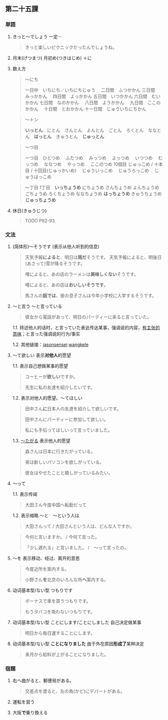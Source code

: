 ## 第二十五課

### 単語

1. きっと～でしょう 一定···

    > きっと楽しいピクニックだったんでしょうね。

1. 月末(げつまつ) 月初め(つきはじめ) ＋に

1. 数え方

    > ～にち
    >
    > 一日中　いちにち／いちにちじゅう　
    > 二日間　ふつかかん
    > 三日間　みっかかん　
    > 四日間　よっかかん
    > 五日間　いつかかん
    > 六日間　むいかかん
    > 七日間　なのかかん　
    > 八日間　ようかかん　
    > 九日間　ここのかかん　
    > 十日間　とおかかん
    > 十一日間　じゅういちにちかん
    
    > ～トン
    >
    > **いっとん**　にとん　さんとん　よんとん　ごとん　ろくとん　ななとん　**はっとん**　きゅうとん　**じゅっとん**

    > ～つ目
    >
    > 一つ目　ひとつめ　
    > ふたつめ　
    > みっつめ　
    > よっつめ　
    > いつつめ　
    > むっつめ　
    > ななつめ　
    > やっつめ　
    > ここのつめ
    > 10個目 じゅっこめ / 十本目 / 十回目(じゅっかいめ)　
    > じゅういっこめ　
    > じゅうろっこめ　
    > じゅうはっこめ

    > ～丁目
    > 1丁目　**いっちょうめ**
    > にちょうめ
    > さんちょうめ
    > よんちょうめ
    > ごちょうめ
    > ろくちょうめ
    > ななちょうめ
    > **はっちょうめ**
    > きゅうちょうめ
    > **じゅっちょうめ**

1. 休日(きゅうじつ)

    > TODO P92-93

### 文法

1. (简体形)～そうです (表示从他人听到的信息)

    > 天気予報**によると**、明日は**雨だ**そうです。 天気予報によると、明後日(あさって)雪が降るそうです。
    >
    > 噂によると、あの店のラーメンは**美味しくない**そうです。
    >
    > 噂によると、あの店は**おいしいそうです**。
    >
    > 馬さんの**話では**、彼の息子さんは今年小学校に入学するそうです。
    

1. ～と言う ～と言っている

    > 彼女から電話があって、明日のパーティーに来ると言っていた。
    
    1.1. 转述他人的话时，と言っていた表达传达某事，强调说的内容，[有主张的意味](https://www.sigure.tw/learn-japanese/mix/difference/itteimasu-iimashita.php)；と言った强调说的行为/事实

    1.2. 其他链接：[jasonsensei](https://jasonsensei.jp/2021/10/21/%E8%A8%80%E3%81%84%E3%81%BE%E3%81%99/) [wangkele](https://zh-tw.facebook.com/wangcolaneko/posts/1906520939380223)

1. ～て欲しい 表示**对他人**的愿望 

    1.1. 表示自己想做某事的愿望

    > コーヒーが**欲しい**ですか。
    >
    > 先生に私の友達を紹介したいです。

    1.2. 表示对他人的愿望。～てほしい 
    
    > 田中さん**に**日本人の友達を紹介して欲しいです。
    >
    > 田中さんにパーティーに参加して欲しい。
    >
    > 私にも手伝ってほしいって言っていました。
    
    1.3. [～たがる](https://jp.sonic-learning.com/2021/03/14/omou-2/) 表示他人的愿望

    > 森さんは日本に行きたがっている。
    >
    > 弟は新しいパソコンを欲しがっている。
    >
    > 彼女はやせたことと嬉しがっているみたい。

1. ～って　

    1.1. 表示传闻
    
    > 大田さん今度中国へ転勤だって

    1.2. 表示缩略 ～と　～という人は
    
    > 大田さんって / 大田さんという人は、どんな人ですか。

    > 今何と言いますか。 / 今何て言った。
    >
    >「少し遅れる」と言いました。 /　～って言ったの。

1. ～を 表示移动、经过、离开的意思 

    > 今度近所を案内する。
    >
    > 小野さん**を**北京のいろんな所**へ**案内する。

1. 动词基本型/ない型 つもりです

    > ボーナスで車を買うつもりです。
    >
    > もうタバコを吸わないつもりです。

1. 动词基本型/ない型 ことにします/ことにしました 自己决定做某事

    > 明日から毎日運することにします。

1. 动词基本型/ない型 **ことになりました** 由于外在原因**形成了**某种决定

    > 来月から給料が上がることになりました。

### 宿題

1. 右へ曲がると、郵便局がある。

    > 交差点を渡ると、左の角(かど)にデパートがある。

1. 運転を習う

1. 大阪**で**乗り換える

